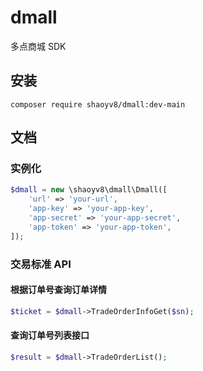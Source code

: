 # dmall
多点商城 SDK

## 安装

```
composer require shaoyv8/dmall:dev-main
```

## 文档

### 实例化

```php
$dmall = new \shaoyv8\dmall\Dmall([
    'url' => 'your-url',
    'app-key' => 'your-app-key',
    'app-secret' => 'your-app-secret',
    'app-token' => 'your-app-token',
]);
```

### 交易标准 API

#### 根据订单号查询订单详情

```php
$ticket = $dmall->TradeOrderInfoGet($sn);
```

#### 查询订单号列表接口

```php
$result = $dmall->TradeOrderList();
```
